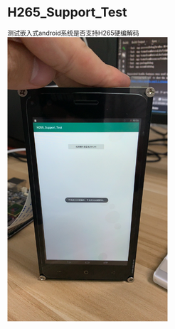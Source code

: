 # H265_Support_Test
测试嵌入式android系统是否支持H265硬编解码
<img src="https://github.com/a2824256/H265_Support_Test/blob/master/pic_20190710111038.jpg"  height="640" width="360">
